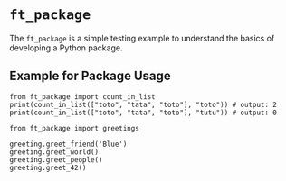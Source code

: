 # `ft_package`

The `ft_package` is a simple testing example to understand the basics of developing a Python package.

## Example for Package Usage

```
from ft_package import count_in_list
print(count_in_list(["toto", "tata", "toto"], "toto")) # output: 2
print(count_in_list(["toto", "tata", "toto"], "tutu")) # output: 0
```

```
from ft_package import greetings

greeting.greet_friend('Blue')
greeting.greet_world()
greeting.greet_people()
greeting.greet_42()
```